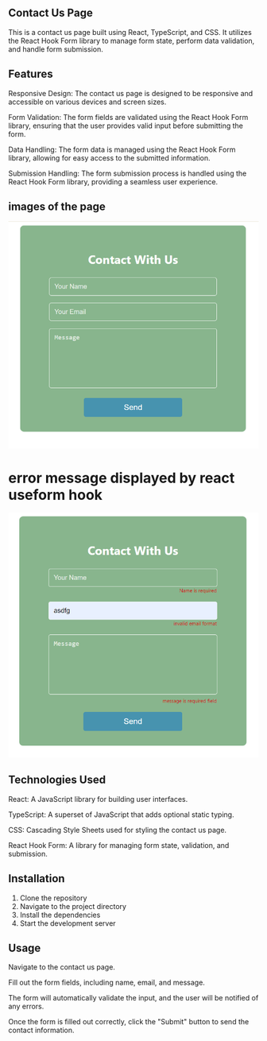 ## Contact Us Page
This is a contact us page built using React, TypeScript, and CSS. It utilizes the React Hook Form library to manage form state, perform data validation, and handle form submission.


## Features
Responsive Design: The contact us page is designed to be responsive and accessible on various devices and screen sizes.

Form Validation: The form fields are validated using the React Hook Form library, ensuring that the user provides valid input before submitting the form.

Data Handling: The form data is managed using the React Hook Form library, allowing for easy access to the submitted information.

Submission Handling: The form submission process is handled using the React Hook Form library, providing a seamless user experience.

## images of the page
![image of the contac us form](image.png)

# error message displayed by react useform hook
![error message displayed for each input field](image-1.png)

## Technologies Used
React: A JavaScript library for building user interfaces.

TypeScript: A superset of JavaScript that adds optional static typing.

CSS: Cascading Style Sheets used for styling the contact us page.

React Hook Form: A library for managing form state, validation, and submission.

## Installation
1. Clone the repository
2. Navigate to the project directory
3. Install the dependencies
5. Start the development server

## Usage
Navigate to the contact us page.

Fill out the form fields, including name, email, and message.

The form will automatically validate the input, and the user will be notified of any errors.

Once the form is filled out correctly, click the "Submit" button to send the contact information.